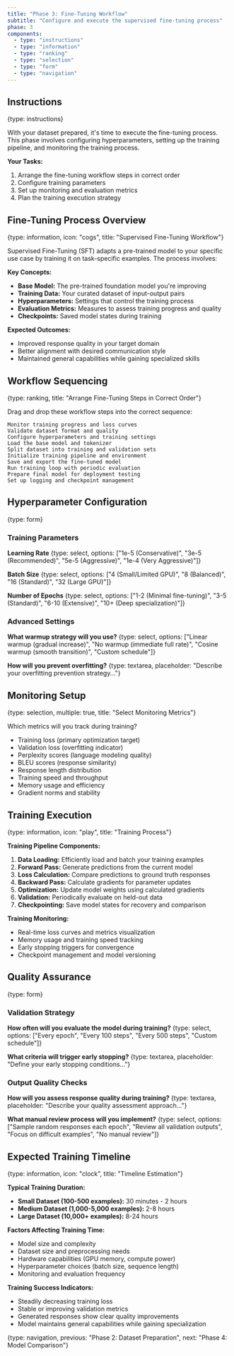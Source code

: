 ```yaml
---
title: "Phase 3: Fine-Tuning Workflow"
subtitle: "Configure and execute the supervised fine-tuning process"
phase: 3
components:
  - type: "instructions"
  - type: "information"
  - type: "ranking"
  - type: "selection"
  - type: "form"
  - type: "navigation"
---
```


## Instructions

{type: instructions}

With your dataset prepared, it's time to execute the fine-tuning process. This phase involves configuring hyperparameters, setting up the training pipeline, and monitoring the training process.

**Your Tasks:**
1. Arrange the fine-tuning workflow steps in correct order
2. Configure training parameters
3. Set up monitoring and evaluation metrics
4. Plan the training execution strategy

## Fine-Tuning Process Overview

{type: information, icon: "cogs", title: "Supervised Fine-Tuning Workflow"}

Supervised Fine-Tuning (SFT) adapts a pre-trained model to your specific use case by training it on task-specific examples. The process involves:

**Key Concepts:**
- **Base Model:** The pre-trained foundation model you're improving
- **Training Data:** Your curated dataset of input-output pairs
- **Hyperparameters:** Settings that control the training process
- **Evaluation Metrics:** Measures to assess training progress and quality
- **Checkpoints:** Saved model states during training

**Expected Outcomes:**
- Improved response quality in your target domain
- Better alignment with desired communication style
- Maintained general capabilities while gaining specialized skills

## Workflow Sequencing

{type: ranking, title: "Arrange Fine-Tuning Steps in Correct Order"}

Drag and drop these workflow steps into the correct sequence:

```
Monitor training progress and loss curves
Validate dataset format and quality
Configure hyperparameters and training settings
Load the base model and tokenizer
Split dataset into training and validation sets
Initialize training pipeline and environment
Save and export the fine-tuned model
Run training loop with periodic evaluation
Prepare final model for deployment testing
Set up logging and checkpoint management
```

## Hyperparameter Configuration

{type: form}

### Training Parameters

**Learning Rate**
{type: select, options: ["1e-5 (Conservative)", "3e-5 (Recommended)", "5e-5 (Aggressive)", "1e-4 (Very Aggressive)"]}

**Batch Size**
{type: select, options: ["4 (Small/Limited GPU)", "8 (Balanced)", "16 (Standard)", "32 (Large GPU)"]}

**Number of Epochs**
{type: select, options: ["1-2 (Minimal fine-tuning)", "3-5 (Standard)", "6-10 (Extensive)", "10+ (Deep specialization)"]}

### Advanced Settings

**What warmup strategy will you use?**
{type: select, options: ["Linear warmup (gradual increase)", "No warmup (immediate full rate)", "Cosine warmup (smooth transition)", "Custom schedule"]}

**How will you prevent overfitting?**
{type: textarea, placeholder: "Describe your overfitting prevention strategy..."}

## Monitoring Setup

{type: selection, multiple: true, title: "Select Monitoring Metrics"}

Which metrics will you track during training?

- Training loss (primary optimization target)
- Validation loss (overfitting indicator)
- Perplexity scores (language modeling quality)
- BLEU scores (response similarity)
- Response length distribution
- Training speed and throughput
- Memory usage and efficiency
- Gradient norms and stability

## Training Execution

{type: information, icon: "play", title: "Training Process"}

**Training Pipeline Components:**

1. **Data Loading:** Efficiently load and batch your training examples
2. **Forward Pass:** Generate predictions from the current model
3. **Loss Calculation:** Compare predictions to ground truth responses
4. **Backward Pass:** Calculate gradients for parameter updates
5. **Optimization:** Update model weights using calculated gradients
6. **Validation:** Periodically evaluate on held-out data
7. **Checkpointing:** Save model states for recovery and comparison

**Training Monitoring:**
- Real-time loss curves and metrics visualization
- Memory usage and training speed tracking
- Early stopping triggers for convergence
- Checkpoint management and model versioning

## Quality Assurance

{type: form}

### Validation Strategy

**How often will you evaluate the model during training?**
{type: select, options: ["Every epoch", "Every 100 steps", "Every 500 steps", "Custom schedule"]}

**What criteria will trigger early stopping?**
{type: textarea, placeholder: "Define your early stopping conditions..."}

### Output Quality Checks

**How will you assess response quality during training?**
{type: textarea, placeholder: "Describe your quality assessment approach..."}

**What manual review process will you implement?**
{type: select, options: ["Sample random responses each epoch", "Review all validation outputs", "Focus on difficult examples", "No manual review"]}

## Expected Training Timeline

{type: information, icon: "clock", title: "Timeline Estimation"}

**Typical Training Duration:**
- **Small Dataset (100-500 examples):** 30 minutes - 2 hours
- **Medium Dataset (1,000-5,000 examples):** 2-8 hours  
- **Large Dataset (10,000+ examples):** 8-24 hours

**Factors Affecting Training Time:**
- Model size and complexity
- Dataset size and preprocessing needs
- Hardware capabilities (GPU memory, compute power)
- Hyperparameter choices (batch size, sequence length)
- Monitoring and evaluation frequency

**Training Success Indicators:**
- Steadily decreasing training loss
- Stable or improving validation metrics
- Generated responses show clear quality improvements
- Model maintains general capabilities while gaining specialization

{type: navigation, previous: "Phase 2: Dataset Preparation", next: "Phase 4: Model Comparison"}

